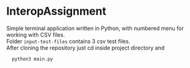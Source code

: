 # InteropAssignment

Simple terminal application written in Python, with numbered menu for working with CSV files. <br />
Folder ```input-test-files``` contains 3 csv test files.<br />
After cloning the repository just cd inside project directory and

```bash
  python3 main.py
```
